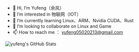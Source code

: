 - 👋 Hi, I’m Yufeng（余风）
- 👀 I’m interested in 物联网（IOT）
- 🌱 I’m currently learning Linux、ARM、Nvidia CUDA、Rust
- 💞️ I’m looking to collaborate on Linux and Game
- 📫 How to reach me ： yufeng05020213@gmail.com

![yufeng's GitHub Stats](https://github-readme-stats.vercel.app/api?username=yufeng0213&show_icons=true)

<!---
yufeng0213/yufeng0213 is a ✨ special ✨ repository because its `README.md` (this file) appears on your GitHub profile.
You can click the Preview link to take a look at your changes.
--->
